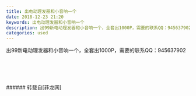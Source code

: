 ```yaml
---
title: 出电动理发器和小音响一个
date: 2018-12-23 21:20
keywords: 出电动理发器和小音响一个
description: 出99新电动理发器和小音响一个，全套出1000P，需要的联系QQ：945637902
categories: used
---
```

<td class="t_f" id="postmessage_2541699">

出99新电动理发器和小音响一个，全套出1000P，需要的联系QQ：945637902<br/>
<img alt="" border="0" class="zoom" data-cf-modified-7b959ca8377f54b5d05d8620-="" file="http://www.flw.ph/data/appbyme/upload/image/201812/23/EeM7Y7ZOuPWp.jpg" id="aimg_ofF9x" lazyloadthumb="1" onclick="" onmouseover="" src="http://www.flw.ph/data/appbyme/upload/image/201812/23/EeM7Y7ZOuPWp.jpg"/><br/>
<br/>
<img alt="" border="0" class="zoom" data-cf-modified-7b959ca8377f54b5d05d8620-="" file="http://www.flw.ph/data/appbyme/upload/image/201812/23/EkrZrq350Fkp.jpg" id="aimg_tX082" lazyloadthumb="1" onclick="" onmouseover="" src="http://www.flw.ph/data/appbyme/upload/image/201812/23/EkrZrq350Fkp.jpg"/><br/>
<br/>
<img alt="" border="0" class="zoom" data-cf-modified-7b959ca8377f54b5d05d8620-="" file="http://www.flw.ph/data/appbyme/upload/image/201812/23/uLWzKaT1xhcQ.jpg" id="aimg_OyyzH" lazyloadthumb="1" onclick="" onmouseover="" src="http://www.flw.ph/data/appbyme/upload/image/201812/23/uLWzKaT1xhcQ.jpg"/><br/>
<br/>
<img alt="" border="0" class="zoom" data-cf-modified-7b959ca8377f54b5d05d8620-="" file="http://www.flw.ph/data/appbyme/upload/image/201812/23/df9i3dUdxvtN.jpg" id="aimg_BgWJ6" lazyloadthumb="1" onclick="" onmouseover="" src="http://www.flw.ph/data/appbyme/upload/image/201812/23/df9i3dUdxvtN.jpg"/><br/>
<br/>
</td>
###### 转载自[菲龙网]